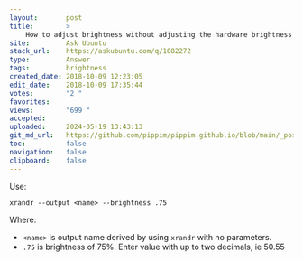 ```yaml
---
layout:       post
title:        >
    How to adjust brightness without adjusting the hardware brightness
site:         Ask Ubuntu
stack_url:    https://askubuntu.com/q/1082272
type:         Answer
tags:         brightness
created_date: 2018-10-09 12:23:05
edit_date:    2018-10-09 17:35:44
votes:        "2 "
favorites:    
views:        "699 "
accepted:     
uploaded:     2024-05-19 13:43:13
git_md_url:   https://github.com/pippim/pippim.github.io/blob/main/_posts/2018/2018-10-09-How-to-adjust-brightness-without-adjusting-the-hardware-brightness.md
toc:          false
navigation:   false
clipboard:    false
---
```


Use:

``` 
xrandr --output <name> --brightness .75
```

Where:

- `<name>` is output name derived by using `xrandr` with no parameters.
- `.75` is brightness of 75%. Enter value with up to two decimals, ie 50.55
